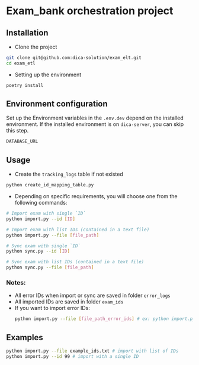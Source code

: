 # Exam_bank orchestration project

## Installation
- Clone the project
```bash
git clone git@github.com:dica-solution/exam_elt.git
cd exam_etl
```
- Setting up the environment
```bash
poetry install
```

## Environment configuration
Set up the Environment variables in the `.env.dev` depend on the installed environment. If the installed environment is on `dica-server`, you can skip this step.
```bash
DATABASE_URL
```


## Usage
- Create the `tracking_logs` table if not existed
```bash
python create_id_mapping_table.py
```
- Depending on specific requirements, you will choose one from the following commands:
```bash
# Import exam with single `ID`
python import.py --id [ID]

# Import exam with list IDs (contained in a text file)
python import.py --file [file_path]

# Sync exam with single `ID`
python sync.py --id [ID]

# Sync exam with list IDs (contained in a text file)
python sync.py --file [file_path]
```
### Notes:  
- All error IDs when import or sync are saved in folder `error_logs`
- All imported IDs are saved in folder `exam_ids`
- If you want to import error IDs:
  ```bash
  python import.py --file [file_path_error_ids] # ex: python import.py --file error_logs/import_error_ids_2024-03-04_10-35-11.txt
  ```


## Examples
```bash
python import.py --file example_ids.txt # import with list of IDs
python import.py --id 99 # import with a single ID
```